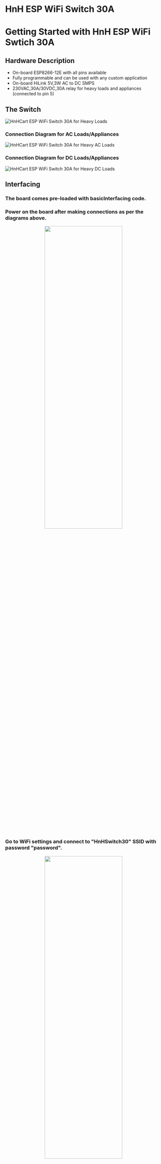 # HnH ESP WiFi Switch 30A
# Getting Started with HnH ESP WiFi Swtich 30A
## Hardware Description
- On-board ESP8266-12E with all pins available
- Fully programmable and can be used with any custom application
- On-board HiLink 5V,3W AC to DC SMPS
- 230VAC,30A/30VDC,30A relay for heavy loads and appliances (connected to pin 5)

## The Switch
![HnHCart ESP WiFi Switch 30A for Heavy Loads](https://github.com/hatchnhack/ESP_WiFi_30A/blob/master/images/HnH_ESP_WiFi_Switch_30A.jpg)
### Connection Diagram for AC Loads/Appliances
![HnHCart ESP WiFi Switch 30A for Heavy AC Loads](https://github.com/hatchnhack/ESP_WiFi_30A/blob/master/images/AC_LOAD.png)
### Connection Diagram for DC Loads/Appliances
![HnHCart ESP WiFi Switch 30A for Heavy DC Loads](https://github.com/hatchnhack/ESP_WiFi_30A/blob/master/images/DC_LOAD.png)

## Interfacing

### The board comes pre-loaded with basicInterfacing code.

### Power on the board after making connections as per the diagrams above.
<p align="middle">
<img src="https://github.com/hatchnhack/ESP_WiFi_30A/blob/master/images/AutoConnect.jpg" width="250" height="50%">
</p>

### Go to WiFi settings and connect to "HnHSwitch30" SSID with password "password".
<p align="middle">
<img src="https://github.com/hatchnhack/ESP_WiFi_30A/blob/master/images/WiFiSwitchInterfacing_2.jpg" width="250" height="50%">
</p>

### Once connected, you will be redirected to configuration page. If not, click on the SSID to configure it.
<p align="middle">
<img src="https://github.com/hatchnhack/ESP_WiFi_30A/blob/master/images/WiFiSwitchInterfacing_3.jpg" width="250" height="50%">
</p>

### On the configuration page, click on Configure WiFi button.

<p float="left" align="middle">
  <img src="https://github.com/hatchnhack/ESP_WiFi_30A/blob/master/images/WiFiSwitchInterfacing_4.jpg" width="250" height="50%">
  <img src="https://github.com/hatchnhack/ESP_WiFi_30A/blob/master/images/WiFiSwitchInterfacing_5.jpg" width="250" height="50%">
</p>

### Enter the preferred SSID and its password to which the switch will connect to.
<p align="middle">
<img src="https://github.com/hatchnhack/ESP_WiFi_30A/blob/master/images/WiFiSwitchInterfacing_9.jpg" width="250" height="50%">
</p>

### Once the switch restarts, if you are on laptop/iPhone go to browser and type "hnhswitch30.local" to open the control page of the switch.
<p align="middle">
<img src="https://github.com/hatchnhack/ESP_WiFi_30A/blob/master/images/WiFiSwitchInterfacing_6.jpg" width="250" height="50%">
</p>

### If using android device, download any networking tools like fing to find the local IPv4 of the switch. After that type the IP address in the browser to control the switch.
<p float="left" align="middle">
  <img src="https://github.com/hatchnhack/ESP_WiFi_30A/blob/master/images/WiFiSwitchInterfacing_7.jpg" width="250" height="50%">
  <img src="https://github.com/hatchnhack/ESP_WiFi_30A/blob/master/images/WiFiSwitchInterfacing_8.jpg" width="250" height="50%">
</p>

### The switch can be purchased at [HnHCart](https://www.hnhcart.com/collections/development-boards/products/wifi-enabled-switch-for-heavy-loads)
